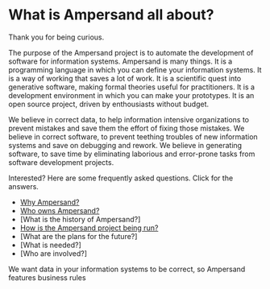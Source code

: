 # What is Ampersand all about?
Thank you for being curious. 

The purpose of the Ampersand project is to automate the development of software for information systems.
Ampersand is many things.
It is a programming language in which you can define your information systems.
It is a way of working that saves a lot of work.
It is a scientific quest into generative software, making formal theories useful for practitioners.
It is a development environment in which you can make your prototypes.
It is an open source project, driven by enthousiasts without budget.

We believe in correct data, to help information intensive organizations to prevent mistakes and save them the effort of fixing those mistakes.
We believe in correct software, to prevent teething troubles of new information systems and save on debugging and rework.
We believe in generating software, to save time by eliminating laborious and error-prone tasks from software development projects.

Interested? Here are some frequently asked questions. Click for the answers.
* [Why Ampersand?](Ampersand/why-ampersand/)
* [Who owns Ampersand?](Ampersand/ownership/)
* [What is the history of Ampersand?]
* [How is the Ampersand project being run?](Ampersand/governance/)
* [What are the plans for the future?]
* [What is needed?]
* [Who are involved?]

We want data in your information systems to be correct, so Ampersand features business rules
